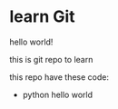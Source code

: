 # learn Git
hello world!

this is git repo to learn

this repo have these code:
- python hello world
